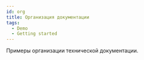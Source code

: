 ```yaml
---
id: org
title: Организация документации
tags:
  - Demo
  - Getting started
---
```


Примеры организации технической документации. 


